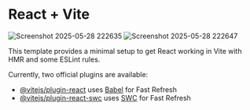 # React + Vite

![Screenshot 2025-05-28 222635](https://github.com/user-attachments/assets/aa892507-e533-421e-ad5c-742651d18846)
![Screenshot 2025-05-28 222647](https://github.com/user-attachments/assets/32936bd1-47a7-4b8b-82e1-829bc5a3823b)


This template provides a minimal setup to get React working in Vite with HMR and some ESLint rules.

Currently, two official plugins are available:

- [@vitejs/plugin-react](https://github.com/vitejs/vite-plugin-react/blob/main/packages/plugin-react/README.md) uses [Babel](https://babeljs.io/) for Fast Refresh
- [@vitejs/plugin-react-swc](https://github.com/vitejs/vite-plugin-react-swc) uses [SWC](https://swc.rs/) for Fast Refresh
